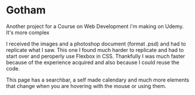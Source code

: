 # Gotham
Another project for a Course on Web Development i'm making on Udemy. It's more complex

I received the images and a photoshop document (format .psd) and had to replicate what I saw. This one I found much harder to replicate and had to start over and peroperly use Flexbox in CSS. Thankfully I was much faster because of the experience acquired and also because I could reuse the code.

This page has a searchbar, a self made calendary and much more elements that change when you are hovering with the mouse or using them.

